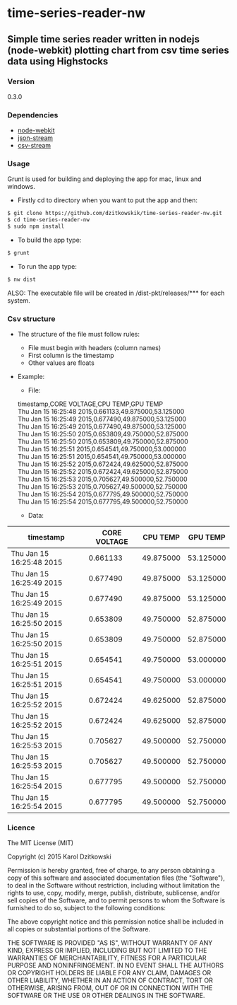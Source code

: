 # time-series-reader-nw #
## Simple time series reader written in nodejs (node-webkit) plotting chart from csv time series data using Highstocks
### Version
0.3.0

### Dependencies
* [node-webkit](https://github.com/nwjs/nw.js/)
* [json-stream](https://github.com/mmalecki/json-stream)
* [csv-stream](https://github.com/klaemo/csv-stream)

### Usage
Grunt is used for building and deploying the app for mac, linux and windows.
- Firstly cd to directory when you want to put the app and then: 
```sh
$ git clone https://github.com/dzitkowskik/time-series-reader-nw.git
$ cd time-series-reader-nw
$ sudo npm install
```
- To build the app type: 
```sh
$ grunt
```
- To run the app type: 
```sh
$ nw dist
```
ALSO: The executable file will be created in /dist-pkt/releases/*** for each system.

### Csv structure
* The structure of the file must follow rules:
    * File must begin with headers (column names)
    * First column is the timestamp
    * Other values are floats
* Example:
    * File:
    
    timestamp,CORE VOLTAGE,CPU TEMP,GPU TEMP   
    Thu Jan 15 16:25:48 2015,0.661133,49.875000,53.125000   
    Thu Jan 15 16:25:49 2015,0.677490,49.875000,53.125000   
    Thu Jan 15 16:25:49 2015,0.677490,49.875000,53.125000   
    Thu Jan 15 16:25:50 2015,0.653809,49.750000,52.875000   
    Thu Jan 15 16:25:50 2015,0.653809,49.750000,52.875000   
    Thu Jan 15 16:25:51 2015,0.654541,49.750000,53.000000   
    Thu Jan 15 16:25:51 2015,0.654541,49.750000,53.000000   
    Thu Jan 15 16:25:52 2015,0.672424,49.625000,52.875000   
    Thu Jan 15 16:25:52 2015,0.672424,49.625000,52.875000   
    Thu Jan 15 16:25:53 2015,0.705627,49.500000,52.750000   
    Thu Jan 15 16:25:53 2015,0.705627,49.500000,52.750000   
    Thu Jan 15 16:25:54 2015,0.677795,49.500000,52.750000   
    Thu Jan 15 16:25:54 2015,0.677795,49.500000,52.750000   

    * Data:

| timestamp                | CORE VOLTAGE | CPU TEMP  | GPU TEMP  |
|--------------------------|--------------|-----------|-----------|
| Thu Jan 15 16:25:48 2015 | 0.661133     | 49.875000 | 53.125000 |
| Thu Jan 15 16:25:49 2015 | 0.677490     | 49.875000 | 53.125000 |
| Thu Jan 15 16:25:49 2015 | 0.677490     | 49.875000 | 53.125000 |
| Thu Jan 15 16:25:50 2015 | 0.653809     | 49.750000 | 52.875000 |
| Thu Jan 15 16:25:50 2015 | 0.653809     | 49.750000 | 52.875000 |
| Thu Jan 15 16:25:51 2015 | 0.654541     | 49.750000 | 53.000000 |
| Thu Jan 15 16:25:51 2015 | 0.654541     | 49.750000 | 53.000000 |
| Thu Jan 15 16:25:52 2015 | 0.672424     | 49.625000 | 52.875000 |
| Thu Jan 15 16:25:52 2015 | 0.672424     | 49.625000 | 52.875000 |
| Thu Jan 15 16:25:53 2015 | 0.705627     | 49.500000 | 52.750000 |
| Thu Jan 15 16:25:53 2015 | 0.705627     | 49.500000 | 52.750000 |
| Thu Jan 15 16:25:54 2015 | 0.677795     | 49.500000 | 52.750000 |
| Thu Jan 15 16:25:54 2015 | 0.677795     | 49.500000 | 52.750000 |

### Licence 
The MIT License (MIT)

Copyright (c) 2015 Karol Dzitkowski

Permission is hereby granted, free of charge, to any person obtaining a copy
of this software and associated documentation files (the "Software"), to deal
in the Software without restriction, including without limitation the rights
to use, copy, modify, merge, publish, distribute, sublicense, and/or sell
copies of the Software, and to permit persons to whom the Software is
furnished to do so, subject to the following conditions:

The above copyright notice and this permission notice shall be included in all
copies or substantial portions of the Software.

THE SOFTWARE IS PROVIDED "AS IS", WITHOUT WARRANTY OF ANY KIND, EXPRESS OR
IMPLIED, INCLUDING BUT NOT LIMITED TO THE WARRANTIES OF MERCHANTABILITY,
FITNESS FOR A PARTICULAR PURPOSE AND NONINFRINGEMENT. IN NO EVENT SHALL THE
AUTHORS OR COPYRIGHT HOLDERS BE LIABLE FOR ANY CLAIM, DAMAGES OR OTHER
LIABILITY, WHETHER IN AN ACTION OF CONTRACT, TORT OR OTHERWISE, ARISING FROM,
OUT OF OR IN CONNECTION WITH THE SOFTWARE OR THE USE OR OTHER DEALINGS IN THE
SOFTWARE.

